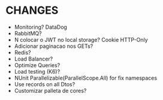 # CHANGES

- Monitoring? DataDog
- RabbitMQ?
- N colocar o JWT no local storage? Cookie HTTP-Only
- Adicionar paginacao nos GETs?
- Redis?
- Load Balancer?
- Optimize Queries?
- Load testing (K6)?
- NUnit Parallelizable(ParallelScope.All) for fix namespaces
- Use records on all Dtos?
- Customizar palleta de cores?
